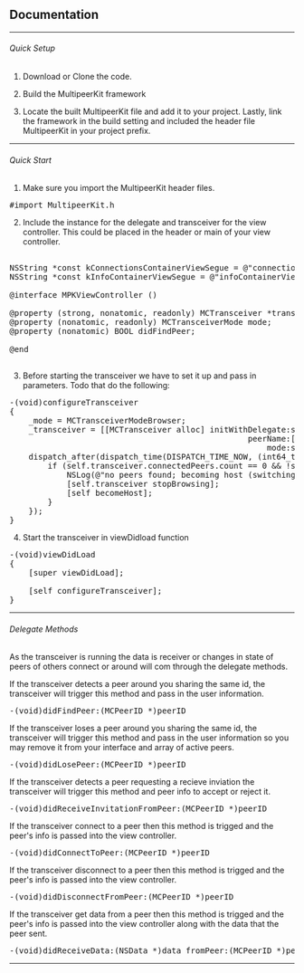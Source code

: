 Documentation
-------------------------
****

###### Quick Setup

1) Download or Clone the code.

2) Build the MultipeerKit framework

3) Locate the built MultipeerKit file and add it to your project. Lastly, link the framework in the build setting and 
included the header file MultipeerKit in your project prefix. 

****

###### Quick Start

1) Make sure you import the MultipeerKit header files.

<pre>
#import MultipeerKit.h
</pre>

2) Include the instance for the delegate and transceiver for the view controller. This could be placed in the header or main of your view controller. 

<pre>

NSString *const kConnectionsContainerViewSegue = @"connectionsContainerViewSegue";
NSString *const kInfoContainerViewSegue = @"infoContainerViewSegue";

@interface MPKViewController ()<MCTransceiverDelegate, MPKPeerInfoViewDelegate>

@property (strong, nonatomic, readonly) MCTransceiver *transceiver;
@property (nonatomic, readonly) MCTransceiverMode mode;
@property (nonatomic) BOOL didFindPeer;

@end

</pre>

3) Before starting the transceiver we have to set it up and pass in parameters. Todo that do the following:

<pre>
-(void)configureTransceiver
{
    _mode = MCTransceiverModeBrowser;
    _transceiver = [[MCTransceiver alloc] initWithDelegate:self
                                                  peerName:[UIDevice currentDevice].name
                                                      mode:self.mode];
    dispatch_after(dispatch_time(DISPATCH_TIME_NOW, (int64_t)(5 * NSEC_PER_SEC)), dispatch_get_main_queue(), ^{
        if (self.transceiver.connectedPeers.count == 0 && !self.didFindPeer) {
            NSLog(@"no peers found; becoming host (switching to advertising mode)");
            [self.transceiver stopBrowsing];
            [self becomeHost];
        }
    });
}
</pre>

4) Start the transceiver in viewDidload function

<pre>
-(void)viewDidLoad
{
    [super viewDidLoad];

    [self configureTransceiver];
}
</pre>

****

###### Delegate Methods
As the transceiver is running the data is receiver or changes in state of peers of others connect or around will com through the delegate methods.  

If the transceiver detects a peer around you sharing the same id, the transceiver will trigger this method and pass in the user information.

<pre>
-(void)didFindPeer:(MCPeerID *)peerID
</pre>

If the transceiver loses a peer around you sharing the same id, the transceiver will trigger this method and pass in the user information so you may remove it from your interface and array of active peers.

<pre>
-(void)didLosePeer:(MCPeerID *)peerID
</pre>

If the transceiver detects a peer requesting a recieve inviation the transceiver will trigger this method and peer info to accept or reject it.

<pre>
-(void)didReceiveInvitationFromPeer:(MCPeerID *)peerID
</pre>

If the transceiver connect to a peer then this method is trigged and the peer's info is passed into the view controller.

<pre>
-(void)didConnectToPeer:(MCPeerID *)peerID
</pre>

If the transceiver disconnect to a peer then this method is trigged and the peer's info is passed into the view controller.

<pre>
-(void)didDisconnectFromPeer:(MCPeerID *)peerID
</pre>

If the transceiver get data from a peer then this method is trigged and the peer's info is passed into the view controller along with the data that the peer sent.

<pre>
-(void)didReceiveData:(NSData *)data fromPeer:(MCPeerID *)peerID
</pre>

****
